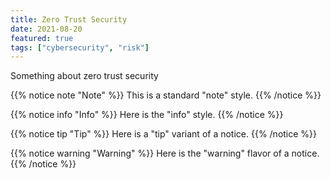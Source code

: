 ```yaml
---
title: Zero Trust Security
date: 2021-08-20
featured: true
tags: ["cybersecurity", "risk"]
---
```

Something about zero trust security

{{% notice note "Note" %}}
This is a standard "note" style.
{{% /notice %}}

{{% notice info "Info" %}}
Here is the "info" style.
{{% /notice %}}

{{% notice tip "Tip" %}}
Here is a "tip" variant of a notice.
{{% /notice %}}

{{% notice warning "Warning" %}}
Here is the "warning" flavor of a notice.
{{% /notice %}}
